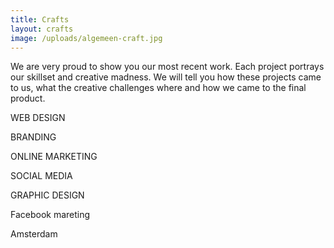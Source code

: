```yaml
---
title: Crafts
layout: crafts
image: /uploads/algemeen-craft.jpg
---
```



We are very proud to show you our most recent work. Each project portrays our skillset and creative madness. We will tell you how these projects came to us, what the creative challenges where and how we came to the final product.

WEB DESIGN

BRANDING

ONLINE MARKETING

SOCIAL MEDIA

GRAPHIC DESIGN

Facebook mareting

Amsterdam